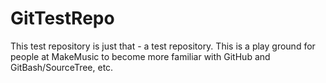 # GitTestRepo
This test repository is just that - a test repository. This is a play ground for people at MakeMusic to become more familiar with GitHub and GitBash/SourceTree, etc.
